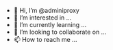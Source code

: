 - 👋 Hi, I’m @adminiproxy
- 👀 I’m interested in ...
- 🌱 I’m currently learning ...
- 💞️ I’m looking to collaborate on ...
- 📫 How to reach me ...

<!---
adminiproxy/adminiproxy is a ✨ special ✨ repository because its `README.md` (this file) appears on your GitHub profile.
You can click the Preview link to take a look at your changes.
--->
